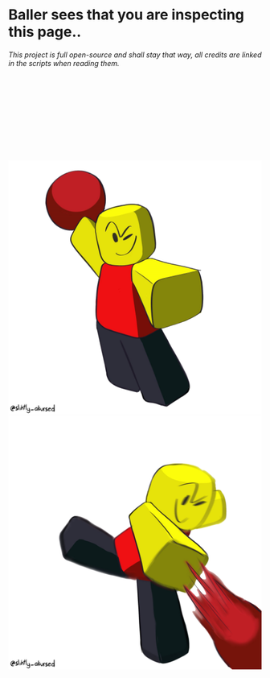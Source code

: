 # Baller sees that you are inspecting this page..
###### This project is full open-source and shall stay that way, all credits are linked in the scripts when reading them.
<svg onload="console.log('hi')"></svg>
![Baller](assets/github/aim.png)
![Baller](assets/github/throw.png)